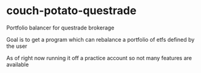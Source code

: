 # couch-potato-questrade
Portfolio balancer for questrade brokerage

Goal is to get a program which can rebalance a portfolio of etfs defined by the user

As of right now running it off a practice account so not many features are available
